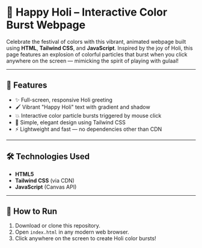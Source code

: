 # 🎉 Happy Holi – Interactive Color Burst Webpage

Celebrate the festival of colors with this vibrant, animated webpage built using **HTML**, **Tailwind CSS**, and **JavaScript**. Inspired by the joy of Holi, this page features an explosion of colorful particles that burst when you click anywhere on the screen — mimicking the spirit of playing with gulaal!

---

## 🌟 Features

- ✨ Full-screen, responsive Holi greeting
- 🖌️ Vibrant "Happy Holi" text with gradient and shadow
- 💥 Interactive color particle bursts triggered by mouse click
- 🧠 Simple, elegant design using Tailwind CSS
- ⚡ Lightweight and fast — no dependencies other than CDN

---

## 🛠️ Technologies Used

- **HTML5**
- **Tailwind CSS** (via CDN)
- **JavaScript** (Canvas API)

---

## 🚀 How to Run

1. Download or clone this repository.
2. Open `index.html` in any modern web browser.
3. Click anywhere on the screen to create Holi color bursts!
